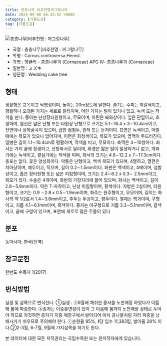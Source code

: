 ```yaml
---
title: 층층나무_비추천명꺼그렁나무
date: 2024-09-08 04:32:52 +0800
category: [식물도감]
tag: [식물도감]
---
```




![층층나무[비추천명 : 꺼그렁나무]](/fileUpload/plants/basic/Cornaceae/Cornus/7444/1_th2.JPG)
- 국명 : 층층나무[비추천명 : 꺼그렁나무]
- 학명 : Cornus controversa Hemsl.
- 과명 : 앵글러 - 층층나무과 (Cornaceae) APG Ⅳ- 층층나무과 (Cornaceae)
- 일본명 : ミズキ
- 영문명 : Wedding cake tree


## 형태
생활형은 교목이고 낙엽성이며, 높이는 20m정도에 달한다. 줄기는 수피는 회갈색이고, 평활하나 오래된 가지는 세로로 갈라지며, 어린 가지는 털이 있거나 없고, 녹색 또는 적색을 띤다. 동아는 난상장타원형이고, 무모이며, 아린은 복와상이다. 잎은 단엽이고, 호생하며, 엽신은 넓은 난형 또는 타원상 난형으로 크기는 5.1∼16.4 x 3∼10.4cm이고, 전연이나 상하굴곡이 있으며, 급한 점첨두, 원저 또는 둔저이다. 표면은 녹색이고, 어릴 때에는 복모가 있으나 없어지며, 이면은 회청색이고, 복모가 있으며, 엽맥이 두드러진다. 엽병은 길이 1.1∼10.4cm로 평활하며, 적색을 띠고, 무모이다. 측맥은 4∼10쌍이다. 화서는 가지 끝에 정생하고, 산방화서로 달리며, 화경은 짧은 털이 밀생하거나 없고, 개화기에는 녹색이고, 결실기에는 적색을 띠며, 화서의 크기는 4.8∼12.2 x 7∼17.3cm이다. 총포는 없다. 꽃은 양성화이다. 악통은 난형이고, 백색 복모가 있으며, 4열하고, 열편은 치아상이며, 예두이고, 작으며, 길이 0.2∼1.5mm이다. 화판은 백색이고, 4매이며, 섭합상이고, 좁은 장타원형 또는 넓은 피침형이며, 크기는 2.4∼6.2 x 0.3∼ 2.5mm이고, 복모가 있다. 수술은 4개이며, 화반의 가장자리에 붙어 있으며, 화사는 백색이고, 길이 2.8∼5.8mm이다. 약은 T-자착이고, 난상 피침형이며, 황색이다. 자방은 2실이며, 타원형이고, 크기는 0.9 ∼2.8 x 0.5∼1.9mm이며, 화주는 원주형이고, 무모이며, 길이는 화사의 약 1/2로서 1.4∼3.6mm이고, 주두는 두상이고, 평두이다. 열매는 핵과이며, 구형이고, 지름 4.1∼6.1mm이며, 흑색이다. 종자는 아구형으로 지름 3.3∼5.1mm이며, 갈색이고, 끝에 구멍이 있으며, 표면에 세로로 많은 주름이 있다
## 분포
동아시아, 한국(전역)
## 참고문헌
한반도 수목지 1(2017)
## 번식방법
실생 및 삽목으로 번식한다. ①실생 : ⓐ9월에 채취한 종자를 노천매장 하였다가 이듬해 봄에 파종한다. ⓑ종자는 이중휴면성이 있어 그 다음해 봄까지 노천매장 상태로 두어야 하므로 자칫하면 종자가 지중 매장구에서 발아되어 마치 콩나물처럼 자라 파종을 낭패시키기 쉬우므로 주의해야 한다. ⓒ순량율 95%, ℓ당 입수 11,383립, 발아율 28% 이다.②2-3월, 6-7월, 9월에 가지삽목을 하기도 한다.






본 데이터에 대한 모든 저작권리는 국립수목원 또는 원저작자에게 있습니다.
